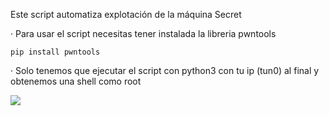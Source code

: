 Este script automatiza explotación de la máquina Secret

· Para usar el script necesitas tener instalada la libreria pwntools

    pip install pwntools

· Solo tenemos que ejecutar el script con python3 con tu ip (tun0) al final y obtenemos una shell como root

<img src="https://raw.githubusercontent.com/GatoGamer1155/Imagenes-Repositorios/main/sr.png">
